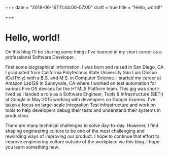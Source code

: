 +++
date = "2018-06-16T11:44:00-07:00"
draft = true
title = "Hello, world!"

+++
# Hello, world!

On this blog I'll be sharing some things I've learned in my short career as a professional Software Developer.

First some biographical information. I was born and raised in San Diego, CA. I graduated from California Polytechnic State University San Luis Obispo (Cal Poly) with a B.S. and M.S. in Computer Science.  I started my career at Amazon Lab126 in Sunnyvale, CA where I worked on test automation for various Fire OS devices for the HTML5 Platform team. This gig was short-lived as I landed a role as a Software Engineer, Tools & Infrastructure (SETI) at Google in May 2015 working with developers on Google Express. I've taken a focus on large-scale Integration Test infrastructure and work on tools to help developers debug their tests and understand their systems in production.

There are many technical challenges to solve day-to-day. However, I find shaping engineering culture to be one of the most challenging and rewarding ways of improving our product. I hope to continue that effort to improve engineering culture outside of the workplace via this blog. I hope you learn something new.